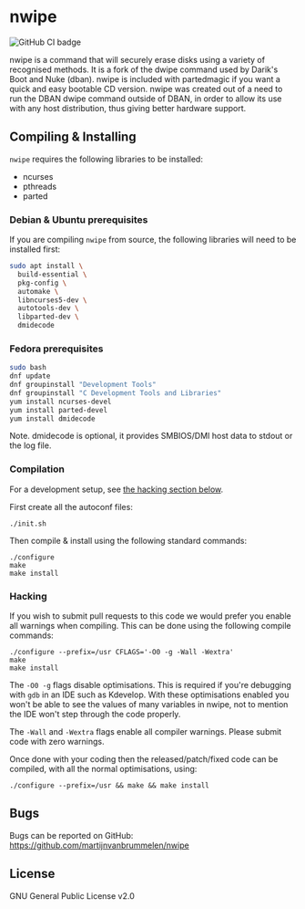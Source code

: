 # nwipe
![GitHub CI badge](https://github.com/louib/nwipe/workflows/CI%20on%20Ubuntu%2018.04/badge.svg)

nwipe is a command that will securely erase disks using a variety of
recognised methods.  It is a fork of the dwipe command used by
Darik's Boot and Nuke (dban).  nwipe is included with partedmagic if you
want a quick and easy bootable CD version.  nwipe was created out of
a need to run the DBAN dwipe command outside of DBAN, in order to
allow its use with any host distribution, thus giving better hardware
support.

## Compiling & Installing

`nwipe` requires the following libraries to be installed:

* ncurses
* pthreads
* parted

### Debian & Ubuntu prerequisites

If you are compiling `nwipe` from source, the following libraries will need to be installed first:

```bash
sudo apt install \
  build-essential \
  pkg-config \
  automake \
  libncurses5-dev \
  autotools-dev \
  libparted-dev \
  dmidecode
```

### Fedora prerequisites

```bash
sudo bash
dnf update
dnf groupinstall "Development Tools"
dnf groupinstall "C Development Tools and Libraries"
yum install ncurses-devel
yum install parted-devel
yum install dmidecode
```
Note. dmidecode is optional, it provides SMBIOS/DMI host data to stdout or the log file.

### Compilation

For a development setup, see [the hacking section below](#Hacking).

First create all the autoconf files:
```
./init.sh
```

Then compile & install using the following standard commands:
```
./configure
make
make install
```

### Hacking

If you wish to submit pull requests to this code we would prefer you enable all warnings when compiling.
This can be done using the following compile commands:

```
./configure --prefix=/usr CFLAGS='-O0 -g -Wall -Wextra'
make
make install
```

The `-O0 -g` flags disable optimisations. This is required if you're debugging with
`gdb` in an IDE such as Kdevelop. With these optimisations enabled you won't be
able to see the values of many variables in nwipe, not to mention the IDE won't step
through the code properly.

The `-Wall` and `-Wextra` flags enable all compiler warnings. Please submit code with zero warnings.

Once done with your coding then the released/patch/fixed code can be compiled,
with all the normal optimisations, using:
```
./configure --prefix=/usr && make && make install
```

## Bugs

Bugs can be reported on GitHub:
https://github.com/martijnvanbrummelen/nwipe

## License

GNU General Public License v2.0
